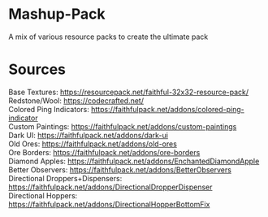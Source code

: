 # Mashup-Pack
A mix of various resource packs to create the ultimate pack

# Sources
Base Textures: https://resourcepack.net/faithful-32x32-resource-pack/  
Redstone/Wool: https://codecrafted.net/  
Colored Ping Indicators: https://faithfulpack.net/addons/colored-ping-indicator  
Custom Paintings: https://faithfulpack.net/addons/custom-paintings  
Dark UI: https://faithfulpack.net/addons/dark-ui  
Old Ores: https://faithfulpack.net/addons/old-ores  
Ore Borders: https://faithfulpack.net/addons/ore-borders  
Diamond Apples: https://faithfulpack.net/addons/EnchantedDiamondApple  
Better Observers: https://faithfulpack.net/addons/BetterObservers  
Directional Droppers+Dispensers: https://faithfulpack.net/addons/DirectionalDropperDispenser  
Directional Hoppers: https://faithfulpack.net/addons/DirectionalHopperBottomFix
